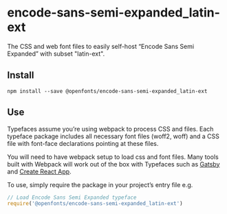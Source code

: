 
# encode-sans-semi-expanded_latin-ext

The CSS and web font files to easily self-host “Encode Sans Semi Expanded” with subset "latin-ext".

## Install

`npm install --save @openfonts/encode-sans-semi-expanded_latin-ext`

## Use

Typefaces assume you’re using webpack to process CSS and files. Each typeface
package includes all necessary font files (woff2, woff) and a CSS file with
font-face declarations pointing at these files.

You will need to have webpack setup to load css and font files. Many tools built
with Webpack will work out of the box with Typefaces such as [Gatsby](https://github.com/gatsbyjs/gatsby)
and [Create React App](https://github.com/facebookincubator/create-react-app).

To use, simply require the package in your project’s entry file e.g.

```javascript
// Load Encode Sans Semi Expanded typeface
require('@openfonts/encode-sans-semi-expanded_latin-ext')
```
